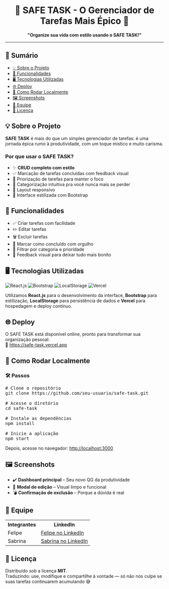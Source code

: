 <h1 align="center">🚀 SAFE TASK - O Gerenciador de Tarefas Mais Épico 🌌</h1>

<p align="center"><strong>"Organize sua vida com estilo usando o SAFE TASK!"</strong></p>

<hr/>

<h2 id="sumario">📑 Sumário</h2>
<ul>
  <li><a href="#sobre-o-projeto">💡 Sobre o Projeto</a></li>
  <li><a href="#funcionalidades">🚀 Funcionalidades</a></li>
  <li><a href="#tecnologias-utilizadas">🖥️ Tecnologias Utilizadas</a></li>
  <li><a href="#deploy">🌐 Deploy</a></li>
  <li><a href="#como-rodar-localmente">🔧 Como Rodar Localmente</a></li>
  <li><a href="#screenshots">🖼️ Screenshots</a></li>
  <li><a href="#equipe">👥 Equipe</a></li>
  <li><a href="#licenca">📝 Licença</a></li>
</ul>

<h2 id="sobre-o-projeto">💡 Sobre o Projeto</h2>

<p><strong>SAFE TASK</strong> é mais do que um simples gerenciador de tarefas: é uma jornada épica rumo à produtividade, com um toque místico e muito carisma.</p>

<h3>Por que usar o SAFE TASK?</h3>

<ul>
  <li>✨ <strong>CRUD completo com estilo</strong></li>
  <li>✅ Marcação de tarefas concluídas com feedback visual</li>
  <li>🚨 Priorização de tarefas para manter o foco</li>
  <li>🧠 Categorização intuitiva pra você nunca mais se perder</li>
  <li>📱 Layout responsivo</li>
  <li>🌈 Interface estilizada com Bootstrap</li>
</ul>

<h2 id="funcionalidades">🚀 Funcionalidades</h2>

<ul>
  <li>✅ Criar tarefas com facilidade</li>
  <li>✏️ Editar tarefas</li>
  <li>🗑️ Excluir tarefas</li>
  <li>🏁 Marcar como concluído com orgulho</li>
  <li>📂 Filtrar por categoria e prioridade</li>
  <li>🌟 Feedback visual para deixar tudo mais bonito</li>
</ul>

<h2 id="tecnologias-utilizadas">🖥️ Tecnologias Utilizadas</h2>

<p>
  <img src="https://skillicons.dev/icons?i=react" alt="React.js" />
  <img src="https://skillicons.dev/icons?i=bootstrap" alt="Bootstrap" />
  <img src="https://img.shields.io/badge/LocalStorage-F7DF1E?logo=javascript&logoColor=white" alt="LocalStorage" />
  <img src="https://skillicons.dev/icons?i=vercel" alt="Vercel" />
</p>

<p>Utilizamos <strong>React.js</strong> para o desenvolvimento da interface, <strong>Bootstrap</strong> para estilização, <strong>LocalStorage</strong> para persistência de dados e <strong>Vercel</strong> para hospedagem e deploy contínuo.</p>

<h2 id="deploy">🌐 Deploy</h2>

<p>
O SAFE TASK está disponível online, pronto para transformar sua organização pessoal:<br/>
🔗 <a href="https://safe-task.vercel.app" target="_blank">https://safe-task.vercel.app</a>
</p>

<h2 id="como-rodar-localmente">🔧 Como Rodar Localmente</h2>

<h3>🛠️ Passos</h3>

<pre>
# Clone o repositório
git clone https://github.com/seu-usuario/safe-task.git

# Acesse o diretório
cd safe-task

# Instale as dependências
npm install

# Inicie a aplicação
npm start
</pre>

<p>Depois, acesse no navegador: <a href="http://localhost:3000" target="_blank">http://localhost:3000</a></p>

<h2 id="screenshots">🖼️ Screenshots</h2>

<ul>
  <li>✔️ <strong>Dashboard principal</strong> – Seu novo QG da produtividade</li>
  <li>🔧 <strong>Modal de edição</strong> – Visual limpo e funcional</li>
  <li>💣 <strong>Confirmação de exclusão</strong> – Porque a dúvida é real</li>
</ul>

<h2 id="equipe">👥 Equipe</h2>

<table>
  <tr>
    <th>Integrantes</th>
    <th>LinkedIn</th>
  </tr>
  <tr>
    <td>Felipe</td>
    <td><a href="https://www.linkedin.com/in/feliperottner/" target="_blank">Felipe no LinkedIn</a></td>
  </tr>
  <tr>
    <td>Sabrina</td>
    <td><a href="https://www.linkedin.com/in/sabrinadeveloper/" target="_blank">Sabrina no LinkedIn</a></td>
  </tr>
</table>

<h2 id="licenca">📝 Licença</h2>

<p>Distribuído sob a licença <strong>MIT</strong>.<br/>
Traduzindo: use, modifique e compartilhe à vontade — só não nos culpe se suas tarefas continuarem acumulando 😅
</p>
